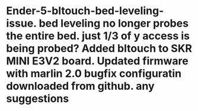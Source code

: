 # Ender-5-bltouch-bed-leveling-issue.  bed leveling no longer probes the entire bed.  just 1/3 of y access is being probed?  Added bltouch to SKR MINI E3V2 board. Updated firmware with marlin 2.0 bugfix configuratin downloaded from github. any suggestions
